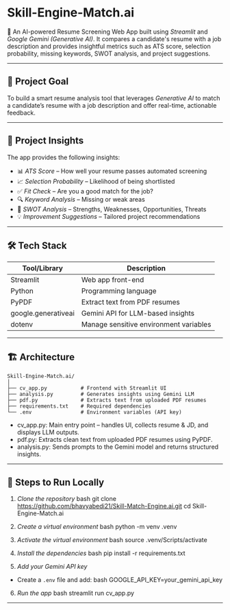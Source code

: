 # Skill-Engine-Match.ai

🚀 An AI-powered Resume Screening Web App built using *Streamlit* and *Google Gemini (Generative AI)*. It compares a candidate's resume with a job description and provides insightful metrics such as ATS score, selection probability, missing keywords, SWOT analysis, and project suggestions.

---

## 🎯 Project Goal

To build a smart resume analysis tool that leverages *Generative AI* to match a candidate’s resume with a job description and offer real-time, actionable feedback.

---

## 🧠 Project Insights

The app provides the following insights:
- 📊 *ATS Score* – How well your resume passes automated screening
- 📈 *Selection Probability* – Likelihood of being shortlisted
- ✅ *Fit Check* – Are you a good match for the job?
- 🔍 *Keyword Analysis* – Missing or weak areas
- 📌 *SWOT Analysis* – Strengths, Weaknesses, Opportunities, Threats
- 💡 *Improvement Suggestions* – Tailored project recommendations

---

## 🛠️ Tech Stack

| Tool/Library           | Description                              |
|------------------------|------------------------------------------|
| Streamlit            | Web app front-end                        |
| Python               | Programming language                     |
| PyPDF                | Extract text from PDF resumes            |
| google.generativeai  | Gemini API for LLM-based insights        |
| dotenv               | Manage sensitive environment variables   |

---

## 🏗️ Architecture

```
Skill-Engine-Match.ai/
│
├── cv_app.py           # Frontend with Streamlit UI
├── analysis.py         # Generates insights using Gemini LLM
├── pdf.py              # Extracts text from uploaded PDF resumes
├── requirements.txt    # Required dependencies
└── .env                # Environment variables (API key)
```

- cv_app.py: Main entry point – handles UI, collects resume & JD, and displays LLM outputs.
- pdf.py: Extracts clean text from uploaded PDF resumes using PyPDF.
- analysis.py: Sends prompts to the Gemini model and returns structured insights.

---

## 🧪 Steps to Run Locally

1. *Clone the repository*
   bash
   git clone https://github.com/bhavyabedi21/Skill-Match-Engine.ai.git
   cd Skill-Engine-Match.ai
   
   
2. *Create a virtual environment*
  bash
   python -m venv .venv


3. *Activate the virtual environment*
bash
 source .venv/Scripts/activate


4. *Install the dependencies*
bash
  pip install -r requirements.txt


5. *Add your Gemini API key*
  * Create a `.env` file and add:
bash
    GOOGLE_API_KEY=your_gemini_api_key


6. *Run the app*
  bash
  streamlit run cv_app.py
  
---
